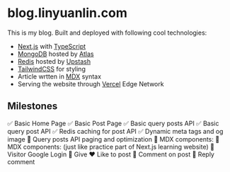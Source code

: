 # blog.linyuanlin.com

This is my blog. Built and deployed with following cool technologies:

- [Next.js](https://nextjs.org/) with [TypeScript](https://www.typescriptlang.org/)
- [MongoDB](https://www.mongodb.com/) hosted by [Atlas](https://www.mongodb.com/atlas/database)
- [Redis](https://redis.io/) hosted by [Upstash](https://upstash.com/)
- [TailwindCSS](https://tailwindcss.com/) for styling
- Article wrtten in [MDX](https://mdxjs.com/) syntax
- Serving the website through [Vercel](https://vercel.com/) Edge Network

## Milestones

✅ Basic Home Page
✅ Basic Post Page
✅ Basic query posts API
✅ Basic query post API
✅ Redis caching for post API
✅ Dynamic meta tags and og image
👷 Query posts API paging and optimization
👷 MDX components: <Callout />
👷 MDX components: <Question /> (just like practice part of Next.js learning website)
👷 Visitor Google Login
👷 Give ❤️ Like to post
👷 Comment on post
👷 Reply comment

